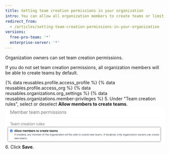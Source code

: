```yaml
---
title: Setting team creation permissions in your organization
intro: You can allow all organization members to create teams or limit team creation to organization owners.
redirect_from:
  - /articles/setting-team-creation-permissions-in-your-organization
versions:
  free-pro-team: '*'
  enterprise-server: '*'
---
```


Organization owners can set team creation permissions.

If you do not set team creation permissions, all organization members will be able to create teams by default.

{% data reusables.profile.access_profile %}
{% data reusables.profile.access_org %}
{% data reusables.organizations.org_settings %}
{% data reusables.organizations.member-privileges %}
5. Under "Team creation rules", select or deselect **Allow members to create teams**. ![Checkbox to allow members to create teams](/assets/images/help/organizations/allow-members-to-create-teams.png)
6. Click **Save**.
